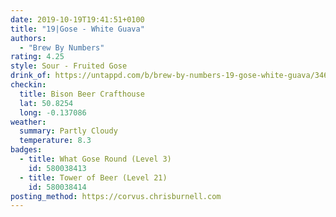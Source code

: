 ```yaml
---
date: 2019-10-19T19:41:51+0100
title: "19|Gose - White Guava"
authors:
  - "Brew By Numbers"
rating: 4.25
style: Sour - Fruited Gose
drink_of: https://untappd.com/b/brew-by-numbers-19-gose-white-guava/3462257
checkin:
  title: Bison Beer Crafthouse
  lat: 50.8254
  long: -0.137086
weather:
  summary: Partly Cloudy
  temperature: 8.3
badges:
  - title: What Gose Round (Level 3)
    id: 580038413
  - title: Tower of Beer (Level 21)
    id: 580038414
posting_method: https://corvus.chrisburnell.com
---
```

